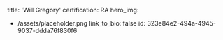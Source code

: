 title: 'Will Gregory'
certification: RA
hero_img:
  - /assets/placeholder.png
link_to_bio: false
id: 323e84e2-494a-4945-9037-ddda76f830f6
